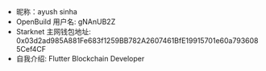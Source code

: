 - 昵称：ayush sinha 
- OpenBuild 用户名: gNAnUB2Z
- Starknet 主网钱包地址: 0x03d2ad985A881Fe683f1259BB782A2607461BfE19915701e60a7936085Cef4CF
- 自我介绍: Flutter Blockchain Developer
